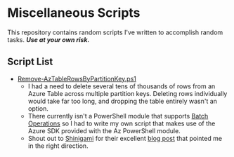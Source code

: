 # Miscellaneous Scripts

This repository contains random scripts I've written to accomplish random tasks. ***Use at your own risk.***

## Script List

- [Remove-AzTableRowsByPartitionKey.ps1](Remove-AzTableRowsByPartitionKey.ps1)
  - I had a need to delete several tens of thousands of rows from an Azure Table across multiple partition keys. Deleting rows individually would take far too long, and dropping the table entirely wasn't an option.
  - There currently isn't a PowerShell module that supports [Batch Operations](https://learn.microsoft.com/en-us/dotnet/api/microsoft.azure.cosmos.table.tablebatchoperation?view=azure-dotnet) so I had to write my own script that makes use of the Azure SDK provided with the Az PowerShell module.
  - Shout out to [Shinigami](https://blog.bitscry.com/author/shinigami/) for their excellent [blog post](https://blog.bitscry.com/2019/03/25/efficiently-deleting-rows-from-azure-table-storage/) that pointed me in the right direction.